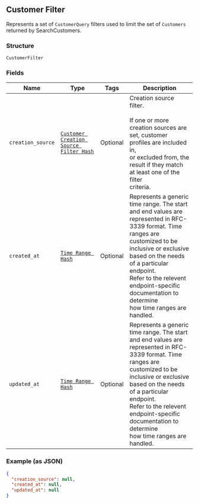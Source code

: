 ## Customer Filter

Represents a set of `CustomerQuery` filters used to limit the set of
`Customers` returned by SearchCustomers.

### Structure

`CustomerFilter`

### Fields

| Name | Type | Tags | Description |
|  --- | --- | --- | --- |
| `creation_source` | [`Customer Creation Source Filter Hash`](/doc/models/customer-creation-source-filter.md) | Optional | Creation source filter.<br><br>If one or more creation sources are set, customer profiles are included in,<br>or excluded from, the result if they match at least one of the filter<br>criteria. |
| `created_at` | [`Time Range Hash`](/doc/models/time-range.md) | Optional | Represents a generic time range. The start and end values are<br>represented in RFC-3339 format. Time ranges are customized to be<br>inclusive or exclusive based on the needs of a particular endpoint.<br>Refer to the relevent endpoint-specific documentation to determine<br>how time ranges are handled. |
| `updated_at` | [`Time Range Hash`](/doc/models/time-range.md) | Optional | Represents a generic time range. The start and end values are<br>represented in RFC-3339 format. Time ranges are customized to be<br>inclusive or exclusive based on the needs of a particular endpoint.<br>Refer to the relevent endpoint-specific documentation to determine<br>how time ranges are handled. |

### Example (as JSON)

```json
{
  "creation_source": null,
  "created_at": null,
  "updated_at": null
}
```


